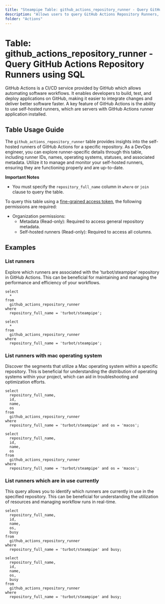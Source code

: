 ```yaml
---
title: "Steampipe Table: github_actions_repository_runner - Query GitHub Actions Repository Runners using SQL"
description: "Allows users to query GitHub Actions Repository Runners, providing insights into the details of self-hosted runners for a repository."
folder: "Actions"
---
```


# Table: github_actions_repository_runner - Query GitHub Actions Repository Runners using SQL

GitHub Actions is a CI/CD service provided by GitHub which allows automating software workflows. It enables developers to build, test, and deploy applications on GitHub, making it easier to integrate changes and deliver better software faster. A key feature of GitHub Actions is the ability to use self-hosted runners, which are servers with GitHub Actions runner application installed.

## Table Usage Guide

The `github_actions_repository_runner` table provides insights into the self-hosted runners of GitHub Actions for a specific repository. As a DevOps engineer, you can explore runner-specific details through this table, including runner IDs, names, operating systems, statuses, and associated metadata. Utilize it to manage and monitor your self-hosted runners, ensuring they are functioning properly and are up-to-date.

**Important Notes**
- You must specify the `repository_full_name` column in `where` or `join` clause to query the table.

To query this table using a [fine-grained access token](https://docs.github.com/en/authentication/keeping-your-account-and-data-secure/managing-your-personal-access-tokens#creating-a-fine-grained-personal-access-token), the following permissions are required:
  - Organization permissions:
    - Metadata (Read-only): Required to access general repository metadata.
    - Self-hosted runners (Read-only): Required to access all columns.

## Examples

### List runners
Explore which runners are associated with the 'turbot/steampipe' repository in GitHub Actions. This can be beneficial for maintaining and managing the performance and efficiency of your workflows.

```sql+postgres
select
  *
from
  github_actions_repository_runner
where
  repository_full_name = 'turbot/steampipe';
```

```sql+sqlite
select
  *
from
  github_actions_repository_runner
where
  repository_full_name = 'turbot/steampipe';
```

### List runners with mac operating system
Discover the segments that utilize a Mac operating system within a specific repository. This is beneficial for understanding the distribution of operating systems within your project, which can aid in troubleshooting and optimization efforts.

```sql+postgres
select
  repository_full_name,
  id,
  name,
  os
from
  github_actions_repository_runner
where
  repository_full_name = 'turbot/steampipe' and os = 'macos';
```

```sql+sqlite
select
  repository_full_name,
  id,
  name,
  os
from
  github_actions_repository_runner
where
  repository_full_name = 'turbot/steampipe' and os = 'macos';
```

### List runners which are in use currently
This query allows you to identify which runners are currently in use in the specified repository. This can be beneficial for understanding the utilization of resources and managing workflow runs in real-time.

```sql+postgres
select
  repository_full_name,
  id,
  name,
  os,
  busy
from
  github_actions_repository_runner
where
  repository_full_name = 'turbot/steampipe' and busy;
```

```sql+sqlite
select
  repository_full_name,
  id,
  name,
  os,
  busy
from
  github_actions_repository_runner
where
  repository_full_name = 'turbot/steampipe' and busy;
```